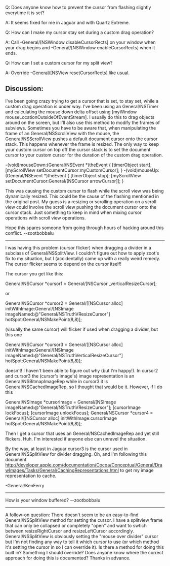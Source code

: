 

Q: Does anyone know how to prevent the cursor from flashing slightly everytime it is set?

A: It seems fixed for me in Jaguar and with Quartz Extreme. 

Q: How can I make my cursor stay set during a custom drag operation?

A: Call     -General/[NSWindow disableCursorRects] on your window when your drag begins and     -General/[NSWindow enableCursorRects] when it ends.

Q: How can I set a custom cursor for my split view?

A: Override     -General/[NSView resetCursorRects] like usual.

Discussion:
----

I've been going crazy trying to get a cursor that is set, to stay set, while a custom drag operation is under way. I've been using an General/NSTimer and calculating the mouse down delta offset using [myWindow mouseLocationOutsideOfEventStream]. I usually do this to drag objects around on the screen, but I'll also use this method to modify the frames of subviews. Sometimes you have to be aware that, when manipulating the frame of an General/NSScrollView with the mouse, the General/NSScrollView pushes a default document cursor onto the cursor stack. This happens whenever the frame is resized. The only way to keep your custom cursor on top off the cursor stack is to set the document cursor to your custom cursor for the duration of the custom drag operation.

    
-(void)mouseDown:(General/NSEvent *)theEvent {
   [timerObject start];
   [myScrollView setDocumentCursor:myCustomCursor];
}
-(void)mouseUp:(General/NSEvent *)theEvent {
    [timerObject stop];
    [myScrollView setDocumentCursor:General/[NSCursor arrowCursor]];
}


This was causing the custom cursor to flash while the scroll view was being dynamically resized. This could be the cause of the flashing mentioned in the original post. My guess is a resizing or scrolling operation on a scroll view could involve the scroll view pushing the document cursor onto the cursor stack. Just something to keep in mind when mixing cursor operations with scroll view operations. 

Hope this spares someone from going through hours of hacking around this conflict. --zootbobbalu

----

I was having this problem (cursor flicker) when dragging a divider in a subclass of General/NSSplitView.  I couldn't figure out how to apply zoot's fix to my situation, but I (accidentally) came up with a really weird remedy.  The cursor flicker seems to depend on the cursor itself!
 
The cursor you get like this:
    
General/NSCursor *cursor1 = General/[NSCursor _verticalResizeCursor];

or 
    
General/NSCursor *cursor2 = General/[[NSCursor alloc] initWithImage:General/[NSImage imageNamed:@"General/NSTruthVResizeCursor"]
                                            hotSpot:General/NSMakePoint(8,8)];

(visually the same cursor) will flicker if used when dragging a divider, but this one
    
General/NSCursor *cursor3 = General/[[NSCursor alloc] initWithImage:General/[NSImage imageNamed:@"General/NSTruthVerticalResizeCursor"]
                                            hotSpot:General/NSMakePoint(8,8)];

doesn't!  I haven't been able to figure out why (but I'm happy!).  In cursor2 and cursor3 the (cursor's image's) image representation is an General/NSBitmapImageRep while in cursor3 it is General/NSCachedImageRep, so I thought that would be it.  However, if I do this
    
General/NSImage *cursorImage = General/[NSImage imageNamed:@"General/NSTruthVResizeCursor"];
[cursorImage lockFocus];
[cursorImage unlockFocus];
General/NSCursor *cursor4 = General/[[NSCursor alloc] initWithImage:cursorImage
                                            hotSpot:General/NSMakePoint(8,8)];

Then I get a cursor that uses an General/NSCachedImageRep and yet still flickers.  Huh.  I'm interested if anyone else can unravel the situation.

By the way, at least in Jaguar cursor3 is the cursor used in General/NSSplitView for divider dragging.  Oh, and I'm following this document http://developer.apple.com/documentation/Cocoa/Conceptual/General/DrawImages/Tasks/General/CachingRepresentations.html to get my image representation to cache.

-General/KenFerry

----

How is your window buffered? --zootbobbalu

----
A follow-on question: There doesn't seem to be an easy-to-find General/NSSplitView method for setting the cursor. I have a splitview frame that can only be collapsed or completely "open" and want to swtich between     resizeRightCursor and     resizeLeftCursor accordingly. General/NSSplitView is obviously setting the "mouse over divider" cursor but I'm not finding any way to tell it which cursor to use (or which method it's setting the cursor in so I can override it). Is there a     method for doing this built in? Something I should override? Does anyone know where the correct approach for doing this is documented? Thanks in advance.